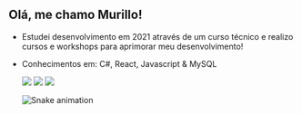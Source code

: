 ## Olá, me chamo Murillo! 

- Estudei desenvolvimento em 2021 através de um curso técnico e realizo cursos e workshops para aprimorar meu desenvolvimento! 
- Conhecimentos em: C#, React, Javascript & MySQL


  </div>
  <a href="https://www.instagram.com/murilloo_tadeu/" target="_blank"><img src="https://img.shields.io/badge/-Instagram-%23E4405F?style=for-the-badge&logo=instagram&logoColor=white" target="_blank"></a>
  <a href = "mailto:murillotadeu13@outlook.com"><img src="https://img.shields.io/badge/-Gmail-%23333?style=for-the-badge&logo=gmail&logoColor=white" target="_blank"></a>
  <a href="https://www.linkedin.com/in/murillo-tadeu-80623b1b8/" target="_blank"><img src="https://img.shields.io/badge/-LinkedIn-%230077B5?style=for-the-badge&logo=linkedin&logoColor=white" target="_blank"></a>

  ![Snake animation](https://github.com/MurilloChinelo/MurilloChinelo/blob/output/github-contribution-grid-snake.svg)
                                                                          
  </div>
    

